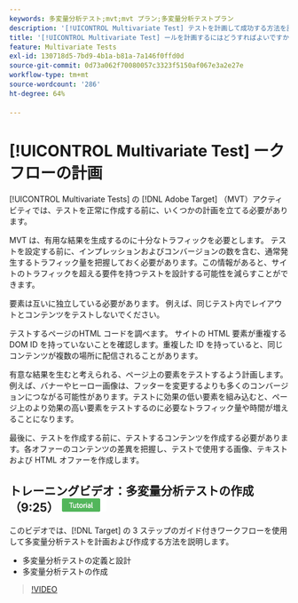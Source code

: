 ```yaml
---
keywords: 多変量分析テスト;mvt;mvt プラン;多変量分析テストプラン
description: '[!UICONTROL Multivariate Test] テストを計画して成功する方法を説明します  [!DNL Adobe Target]  テストを計画して成功する方法を説明します。'
title: '[!UICONTROL Multivariate Test] ールを計画するにはどうすればよいですか？'
feature: Multivariate Tests
exl-id: 130718d5-7bd9-4b1a-b81a-7a146f0ffd0d
source-git-commit: 0d73a062f70080057c3323f5150af067e3a2e27e
workflow-type: tm+mt
source-wordcount: '286'
ht-degree: 64%

---
```


# [!UICONTROL Multivariate Test] ークフローの計画

[!UICONTROL Multivariate Tests] の [!DNL Adobe Target] （MVT）アクティビティでは、テストを正常に作成する前に、いくつかの計画を立てる必要があります。

MVT は、有用な結果を生成するのに十分なトラフィックを必要とします。 テストを設定する前に、インプレッションおよびコンバージョンの数を含む、通常発生するトラフィック量を把握しておく必要があります。この情報があると、サイトのトラフィックを超える要件を持つテストを設計する可能性を減らすことができます。

要素は互いに独立している必要があります。 例えば、同じテスト内でレイアウトとコンテンツをテストしないでください。

テストするページのHTML コードを調べます。 サイトの HTML 要素が重複する DOM ID を持っていないことを確認します。重複した ID を持っていると、同じコンテンツが複数の場所に配信されることがあります。

有意な結果を生むと考えられる、ページ上の要素をテストするよう計画します。例えば、バナーやヒーロー画像は、フッターを変更するよりも多くのコンバージョンにつながる可能性があります。テストに効果の低い要素を組み込むと、ページ上のより効果の高い要素をテストするのに必要なトラフィック量や時間が増えることになります。

最後に、テストを作成する前に、テストするコンテンツを作成する必要があります。各オファーのコンテンツの差異を把握し、テストで使用する画像、テキストおよび HTML オファーを作成します。

## トレーニングビデオ：多変量分析テストの作成（9:25） ![ チュートリアルバッジ ](/help/main/assets/tutorial.png)

このビデオでは、[!DNL Target] の 3 ステップのガイド付きワークフローを使用して多変量分析テストを計画および作成する方法を説明します。

* 多変量分析テストの定義と設計
* 多変量分析テストの作成

>[!VIDEO](https://video.tv.adobe.com/v/29957?captions=jpn)
